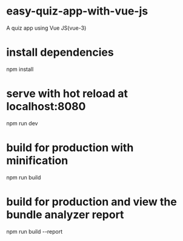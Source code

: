 # easy-quiz-app-with-vue-js
A quiz app using Vue JS(vue-3)


# install dependencies
npm install

# serve with hot reload at localhost:8080
npm run dev

# build for production with minification
npm run build

# build for production and view the bundle analyzer report
npm run build --report
